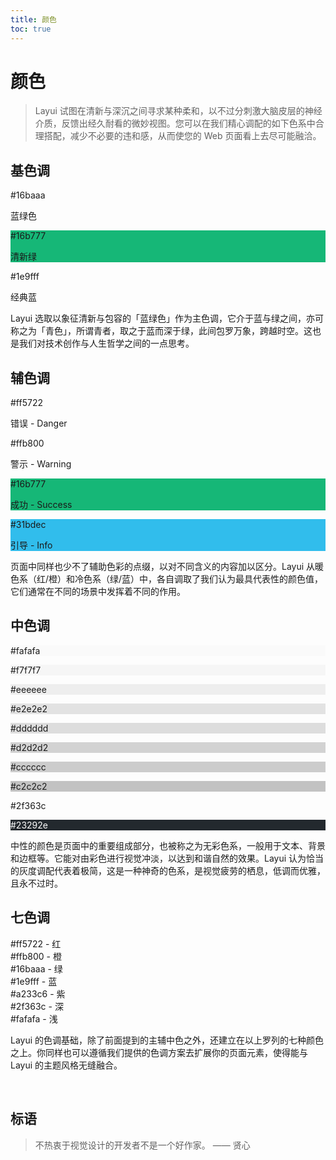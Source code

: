 ```yaml
---
title: 颜色
toc: true
---
```

 
# 颜色

> Layui 试图在清新与深沉之间寻求某种柔和，以不过分刺激大脑皮层的神经介质，反馈出经久耐看的微妙视图。您可以在我们精心调配的如下色系中合理搭配，减少不必要的违和感，从而使您的 Web 页面看上去尽可能融洽。

<h2 id="primary" lay-toc="">基色调</h2>

<div class="layui-row layui-col-space15 ws-docs-color">
  <div class="layui-col-sm4">
    <div class="layui-bg-green">
      <p>#16baaa</p>
      <p>蓝绿色</p>
    </div>
  </div>
  <div class="layui-col-sm4">
    <div style="background-color: #16b777;">
      <p>#16b777</p>
      <p>清新绿</p>
    </div>
  </div>
  <div class="layui-col-sm4">
    <div class="layui-bg-blue">
      <p>#1e9fff</p>
      <p>经典蓝</p>
    </div>
  </div>
</div>

Layui 选取以象征清新与包容的「蓝绿色」作为主色调，它介于蓝与绿之间，亦可称之为「青色」，所谓青者，取之于蓝而深于绿，此间包罗万象，跨越时空。这也是我们对技术创作与人生哲学之间的一点思考。


<h2 id="secondary" lay-toc="">辅色调</h2>

<div class="layui-row layui-col-space15 ws-docs-color">
  <div class="layui-col-sm3">
    <div class="layui-bg-red">
      <p>#ff5722</p>
      <p>错误 - Danger</p>
    </div>
  </div>
  <div class="layui-col-sm3">
    <div class="layui-bg-orange">
      <p>#ffb800</p>
      <p>警示 - Warning</p>
    </div>
  </div>
  
  <div class="layui-col-sm3">
    <div style="background-color: #16b777;">
      <p>#16b777</p>
      <p>成功 - Success</p>
    </div>
  </div>
  <div class="layui-col-sm3">
    <div style="background-color: #31bdec;">
      <p>#31bdec</p>
      <p>引导 - Info</p>
    </div>
  </div>
</div>

页面中同样也少不了辅助色彩的点缀，以对不同含义的内容加以区分。Layui 从暖色系（红/橙）和冷色系（绿/蓝）中，各自调取了我们认为最具代表性的颜色值，它们通常在不同的场景中发挥着不同的作用。

<h2 id="neutral" lay-toc="">中色调</h2>

<div class="layui-row ws-docs-color ws-docs-necolor">
  <div class="layui-col-md6">
    <div style="background-color: #FAFAFA;">
      <p>#fafafa</p>
    </div>
  </div>
  <div class="layui-col-md6">
    <div style="background-color: #f6f6f6;"><p>#f7f7f7</p></div>
  </div>
  <div class="layui-col-md2">
    <div style="background-color: #eeeeee;"><p>#eeeeee</p></div>
  </div>
  <div class="layui-col-md2">
    <div style="background-color: #e2e2e2;"><p>#e2e2e2</p></div>
  </div>
  <div class="layui-col-md2">
    <div style="background-color: #dddddd;"><p>#dddddd</p></div>
  </div>
  <div class="layui-col-md2">
    <div style="background-color: #d2d2d2;"><p>#d2d2d2</p></div>
  </div>
  <div class="layui-col-md2">
    <div style="background-color: #cccccc;"><p>#cccccc</p></div>
  </div>
  <div class="layui-col-md2">
    <div style="background-color: #c2c2c2;"><p>#c2c2c2</p></div>
  </div>
  <div class="layui-col-md6">
    <div class="layui-bg-black"><p>#2f363c</p></div>
  </div>
  <div class="layui-col-md6">
    <div style="background-color: #23292e; color: #fff;"><p>#23292e</p></div>
  </div>
</div>

中性的颜色是页面中的重要组成部分，也被称之为无彩色系，一般用于文本、背景和边框等。它能对由彩色进行视觉冲淡，以达到和谐自然的效果。Layui 认为恰当的灰度调配代表着极简，这是一种神奇的色系，是视觉疲劳的栖息，低调而优雅，且永不过时。

<h2 id="seven" lay-toc="">七色调</h2>

<div class="layui-row ws-docs-color ws-docs-bgcolor">
  <div class="layui-bg-red">
    #ff5722 - 红
  </div>
  <div class="layui-bg-orange">
    #ffb800 - 橙
  </div>
  <div class="layui-bg-green">
    #16baaa - 绿
  </div>
  <div class="layui-bg-blue">
    #1e9fff - 蓝
  </div>
  <div class="layui-bg-purple">
    #a233c6 - 紫
  </div>
  <div class="layui-bg-black">
    #2f363c - 深
  </div>
  <div class="layui-bg-gray">
    #fafafa - 浅
  </div>
</div>

Layui 的色调基础，除了前面提到的主辅中色之外，还建立在以上罗列的七种颜色之上。你同样也可以遵循我们提供的色调方案去扩展你的页面元素，使得能与 Layui 的主题风格无缝融合。

<br>

## 标语

> 不热衷于视觉设计的开发者不是一个好作家。 —— 贤心
